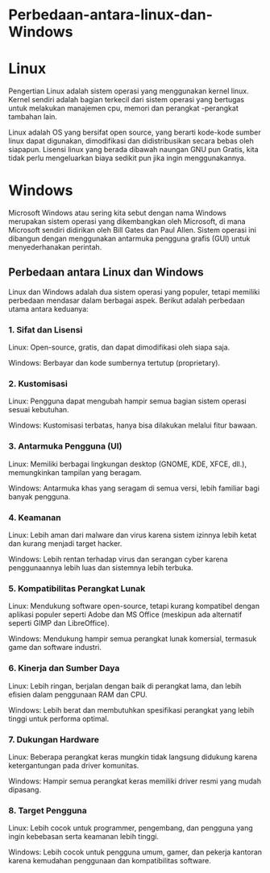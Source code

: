 # Perbedaan-antara-linux-dan-Windows
# Linux
Pengertian Linux adalah sistem operasi yang menggunakan kernel linux. Kernel sendiri adalah bagian terkecil dari sistem operasi yang bertugas untuk melakukan manajemen cpu, memori dan perangkat -perangkat tambahan lain.

Linux adalah OS yang bersifat open source, yang berarti kode-kode sumber linux dapat digunakan, dimodifikasi dan didistribusikan secara bebas oleh siapapun. Lisensi linux yang berada dibawah naungan GNU pun Gratis, kita tidak perlu mengeluarkan biaya sedikit pun jika ingin menggunakannya.

# Windows
Microsoft Windows atau sering kita sebut dengan nama Windows merupakan sistem operasi yang dikembangkan oleh Microsoft, di mana Microsoft sendiri didirikan oleh Bill Gates dan Paul Allen. Sistem operasi ini dibangun dengan menggunakan antarmuka pengguna grafis (GUI) untuk menyederhanakan perintah.

## Perbedaan antara Linux dan Windows
Linux dan Windows adalah dua sistem operasi yang populer, tetapi memiliki perbedaan mendasar dalam berbagai aspek. Berikut adalah perbedaan utama antara keduanya:

### 1. Sifat dan Lisensi
Linux: Open-source, gratis, dan dapat dimodifikasi oleh siapa saja.

Windows: Berbayar dan kode sumbernya tertutup (proprietary).
### 2. Kustomisasi
Linux: Pengguna dapat mengubah hampir semua bagian sistem operasi sesuai kebutuhan.

Windows: Kustomisasi terbatas, hanya bisa dilakukan melalui fitur bawaan.
### 3. Antarmuka Pengguna (UI)
Linux: Memiliki berbagai lingkungan desktop (GNOME, KDE, XFCE, dll.), memungkinkan tampilan yang beragam.

Windows: Antarmuka khas yang seragam di semua versi, lebih familiar bagi banyak pengguna.
### 4. Keamanan
Linux: Lebih aman dari malware dan virus karena sistem izinnya lebih ketat dan kurang menjadi target hacker.

Windows: Lebih rentan terhadap virus dan serangan cyber karena penggunaannya lebih luas dan sistemnya lebih terbuka.
### 5. Kompatibilitas Perangkat Lunak
Linux: Mendukung software open-source, tetapi kurang kompatibel dengan aplikasi populer seperti Adobe dan MS Office (meskipun ada alternatif seperti GIMP dan LibreOffice).

Windows: Mendukung hampir semua perangkat lunak komersial, termasuk game dan software industri.
### 6. Kinerja dan Sumber Daya
Linux: Lebih ringan, berjalan dengan baik di perangkat lama, dan lebih efisien dalam penggunaan RAM dan CPU.

Windows: Lebih berat dan membutuhkan spesifikasi perangkat yang lebih tinggi untuk performa optimal.
### 7. Dukungan Hardware
Linux: Beberapa perangkat keras mungkin tidak langsung didukung karena ketergantungan pada driver komunitas.

Windows: Hampir semua perangkat keras memiliki driver resmi yang mudah dipasang.
### 8. Target Pengguna
Linux: Lebih cocok untuk programmer, pengembang, dan pengguna yang ingin kebebasan serta keamanan lebih tinggi.

Windows: Lebih cocok untuk pengguna umum, gamer, dan pekerja kantoran karena kemudahan penggunaan dan kompatibilitas software.
